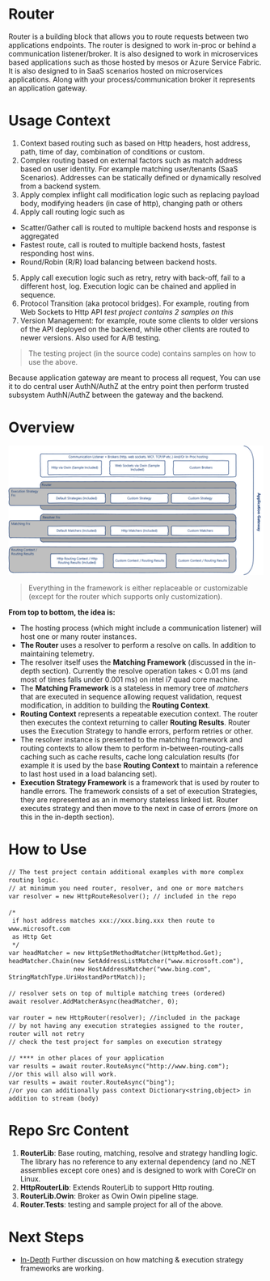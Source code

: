# Router #
Router is a building block that allows you to route requests between two applications endpoints. The router is designed to work in-proc or behind a communication listener/broker. It is also designed to work in microservices based applications such as those hosted by mesos or Azure Service Fabric. It is also designed to in SaaS scenarios hosted on microservices applications. Along with  your process/communication broker it represents an application gateway.

 # Usage Context #
1. Context based routing such as based on Http headers, host address, path, time of day, combination of conditions or custom.
2. Complex routing based on external factors such as match address based on user identity. For example matching user/tenants (SaaS Scenarios). Addresses can be statically defined or dynamically resolved from a backend system.
3. Apply complex inflight call modification logic such as replacing payload body, modifying headers (in case of http), changing path or others   
4. Apply call routing logic such as
  * Scatter/Gather call is routed to multiple backend hosts and response is aggregated
  * Fastest route, call is routed to multiple backend hosts, fastest responding host wins.
  * Round/Robin (R/R) load balancing between backend hosts.
5. Apply call execution logic such as retry, retry with back-off, fail to a different host, log. Execution logic can be chained and applied in sequence.
6. Protocol Transition (aka protocol bridges). For example, routing from Web Sockets to Http API *test project contains 2 samples on this*
7. Version Management: for example, route some clients to older versions of the API deployed on the backend, while other clients are routed to newer versions. Also used for A/B testing.

>The testing project (in the source code) contains samples on how to use the above.

 Because application gateway are meant to process all request, You can use it to do central user AuthN/AuthZ at the entry point then perform trusted subsystem AuthN/AuthZ between the gateway and the backend.

 

 # Overview #

![Overview](./docs/overview.png)

> Everything in the framework is either replaceable or customizable (except for the router which supports only customization).

**From top to bottom, the idea is:**
* The hosting process (which might include a communication listener) will host one or many router instances.
* **The Router** uses a resolver to perform a resolve on calls. In addition to maintaining telemetry.
* The resolver itself uses the **Matching Framework** (discussed in the in-depth section). Currently the resolve operation takes < 0.01 ms (and most of times falls under 0.001 ms) on intel i7 quad core machine.
* The **Matching Framework** is a stateless in memory tree of *matchers* that are executed in sequence allowing request validation, request modification, in addition to building the **Routing Context**.
* **Routing Context** represents a repeatable execution context. The router then executes the context returning to caller **Routing Results**. Router uses the Execution Strategy to handle errors, perform retries or other.
* The resolver instance is presented to the matching framework and routing contexts to allow them to perform in-between-routing-calls caching such as cache results, cache long calculation results (for example it is used by the base **Routing Context** to maintain a reference to last host used in a load balancing set).  
* **Execution Strategy Framework** is a framework that is used by router to handle errors. The framework consists of a set of execution Strategies, they are represented as an in memory stateless linked list. Router executes strategy and then move to the next in case of errors (more on this in the in-depth section).         

# How to Use #
```
// The test project contain additional examples with more complex routing logic.  
// at minimum you need router, resolver, and one or more matchers
var resolver = new HttpRouteResolver(); // included in the repo

/*
 if host address matches xxx://xxx.bing.xxx then route to  www.microsoft.com
 as Http Get
 */
var headMatcher = new HttpSetMethodMatcher(HttpMethod.Get);
headMatcher.Chain(new SetAddressListMatcher("www.microsoft.com"),
                  new HostAddressMatcher("www.bing.com", StringMatchType.UriHostandPortMatch));

// resolver sets on top of multiple matching trees (ordered)
await resolver.AddMatcherAsync(headMatcher, 0);

var router = new HttpRouter(resolver); //included in the package
// by not having any execution strategies assigned to the router, router will not retry
// check the test project for samples on execution strategy  

// **** in other places of your application                              
var results = await router.RouteAsync("http://www.bing.com");
//or this will also will work.
var results = await router.RouteAsync("bing");
//or you can additionally pass context Dictionary<string,object> in addition to stream (body)
```
# Repo Src Content #
1. **RouterLib**: Base routing, matching, resolve and strategy handling logic. The library has no reference to any external dependency (and no .NET assemblies except core ones) and is designed to work with CoreClr on Linux.
2. **HttpRouterLib**: Extends RouterLib to support Http routing.
3. **RouterLib.Owin**:  Broker as Owin Owin pipeline stage.
4. **Router.Tests**: testing and sample project for all of the above.

# Next Steps #
* [In-Depth](./docs/in-depth.md) Further discussion on how matching & execution strategy frameworks are working.
